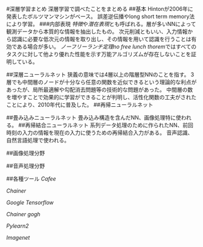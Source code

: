 #深層学習まとめ
深層学習で調べたことをまとめる
##基本
Hintonが2006年に発表したボルツマンマシンがベース。
誤差逆伝播やlong short term memory法により学習。
###内部表現
*特徴*や*潜在表現*とも呼ばれる。層が多いNNによって観測データから本質的な情報を抽出したもの。
次元削減ともいい、入力情報から認識に必要な低次元の情報を取り出し、その情報を用いて認識を行うことは有効である場合が多い。
*ノーフリーランチ定理no free lunch thorem*ではすべてのタスクに対して他より優れた性能を示す万能アルゴリズムが存在しないことを証明している。

##深層ニューラルネット
狭義の意味では4層以上の階層型NNのことを指す。
3層でも中間層のノードが十分なら任意の関数を近似できるという理論的な利点があったが、局所最適解や勾配消去問題等の技術的な問題があった。
中間層の数を増やすことで効果的に学習ができることが判明し、活性化関数の工夫がされたことにより、2010年代に普及した。
##再帰ニューラルネット

##畳み込みニューラルネット
畳み込み構造を含んだNN、画像処理特に使われる。
##再帰結合ニューラルネット
系列データ処理のために作られたNN、前回時刻の入力の情報を現在の入力に使うための再帰結合入力がある。
音声認識、自然言語処理で使われる。


##画像処理分野

##音声処理分野

##各種ツール
*Cafee*

*Chainer*

*Google Tensorflow*

*Chainer gogh*

*Pylearn2*

*Imagenet*









